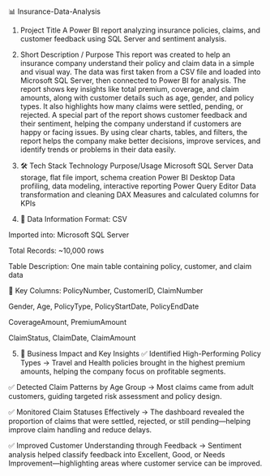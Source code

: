 📊 Insurance-Data-Analysis
1. Project Title
A Power BI report analyzing insurance policies, claims, and customer feedback using SQL Server and sentiment analysis.

2. Short Description / Purpose
This report was created to help an insurance company understand their policy and claim data in a simple and visual way. The data was first taken from a CSV file and loaded into Microsoft SQL Server, then connected to Power BI for analysis. The report shows key insights like total premium, coverage, and claim amounts, along with customer details such as age, gender, and policy types. It also highlights how many claims were settled, pending, or rejected. A special part of the report shows customer feedback and their sentiment, helping the company understand if customers are happy or facing issues. By using clear charts, tables, and filters, the report helps the company make better decisions, improve services, and identify trends or problems in their data easily.

3. 🛠 Tech Stack
Technology	Purpose/Usage
Microsoft SQL Server	Data storage, flat file import, schema creation
Power BI Desktop	Data profiling, data modeling, interactive reporting
Power Query Editor	Data transformation and cleaning
DAX	Measures and calculated columns for KPIs

4. 📂 Data Information
Format: CSV

Imported into: Microsoft SQL Server

Total Records: ~10,000 rows

Table Description: One main table containing policy, customer, and claim data

🔑 Key Columns:
PolicyNumber, CustomerID, ClaimNumber

Gender, Age, PolicyType, PolicyStartDate, PolicyEndDate

CoverageAmount, PremiumAmount

ClaimStatus, ClaimDate, ClaimAmount

5. 💼 Business Impact and Key Insights
✅ Identified High-Performing Policy Types
→ Travel and Health policies brought in the highest premium amounts, helping the company focus on profitable segments.

✅ Detected Claim Patterns by Age Group
→ Most claims came from adult customers, guiding targeted risk assessment and policy design.

✅ Monitored Claim Statuses Effectively
→ The dashboard revealed the proportion of claims that were settled, rejected, or still pending—helping improve claim handling and reduce delays.

✅ Improved Customer Understanding through Feedback
→ Sentiment analysis helped classify feedback into Excellent, Good, or Needs Improvement—highlighting areas where customer service can be improved.


